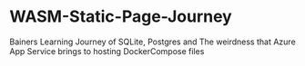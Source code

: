 # WASM-Static-Page-Journey
Bainers Learning Journey of SQLite, Postgres and The weirdness that Azure App Service brings to hosting DockerCompose files
